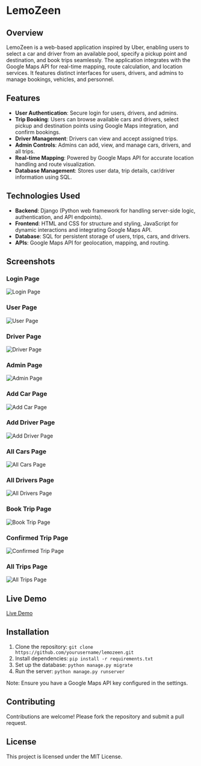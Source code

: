 # LemoZeen

## Overview

LemoZeen is a web-based application inspired by Uber, enabling users to select a car and driver from an available pool, specify a pickup point and destination, and book trips seamlessly. The application integrates with the Google Maps API for real-time mapping, route calculation, and location services. It features distinct interfaces for users, drivers, and admins to manage bookings, vehicles, and personnel.

## Features

- **User Authentication**: Secure login for users, drivers, and admins.
- **Trip Booking**: Users can browse available cars and drivers, select pickup and destination points using Google Maps integration, and confirm bookings.
- **Driver Management**: Drivers can view and accept assigned trips.
- **Admin Controls**: Admins can add, view, and manage cars, drivers, and all trips.
- **Real-time Mapping**: Powered by Google Maps API for accurate location handling and route visualization.
- **Database Management**: Stores user data, trip details, car/driver information using SQL.

## Technologies Used

- **Backend**: Django (Python web framework for handling server-side logic, authentication, and API endpoints).
- **Frontend**: HTML and CSS for structure and styling, JavaScript for dynamic interactions and integrating Google Maps API.
- **Database**: SQL for persistent storage of users, trips, cars, and drivers.
- **APIs**: Google Maps API for geolocation, mapping, and routing.

## Screenshots

### Login Page
![Login Page](path/to/login-page.png)

### User Page
![User Page](path/to/user-page.png)

### Driver Page
![Driver Page](path/to/driver-page.png)

### Admin Page
![Admin Page](path/to/admin-page.png)

### Add Car Page
![Add Car Page](path/to/add-car-page.png)

### Add Driver Page
![Add Driver Page](path/to/add-driver-page.png)

### All Cars Page
![All Cars Page](path/to/all-cars-page.png)

### All Drivers Page
![All Drivers Page](path/to/all-drivers-page.png)

### Book Trip Page
![Book Trip Page](path/to/book-trip-page.png)

### Confirmed Trip Page
![Confirmed Trip Page](path/to/confirmed-trip-page.png)

### All Trips Page
![All Trips Page](path/to/all-trips-page.png)

## Live Demo

[Live Demo](https://your-deployment-link.com)

## Installation

1. Clone the repository: `git clone https://github.com/yourusername/lemozeen.git`
2. Install dependencies: `pip install -r requirements.txt`
3. Set up the database: `python manage.py migrate`
4. Run the server: `python manage.py runserver`

Note: Ensure you have a Google Maps API key configured in the settings.

## Contributing

Contributions are welcome! Please fork the repository and submit a pull request.

## License

This project is licensed under the MIT License.